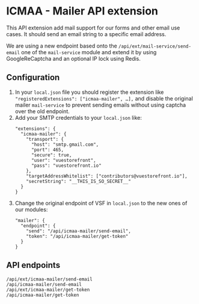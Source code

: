 # ICMAA - Mailer API extension

This API extension add mail support for our forms and other email use cases.
It should send an email string to a specific email address.

We are using a new endpoint based onto the `/api/ext/mail-service/send-email` one of the `mail-service` module and extend it by using GoogleReCaptcha and an optional IP lock using Redis.

## Configuration

1. In your `local.json` file you should register the extension like `"registeredExtensions": ["icmaa-mailer", …],` and disable the original mailer `mail-service` to prevent sending emails without using captcha over the old endpoint.
1. Add your SMTP credentials to your `local.json` like:
   ```
   "extensions": {
     "icmaa-mailer": {
       "transport": {
         "host": "smtp.gmail.com",
         "port": 465,
         "secure": true,
         "user": "vuestorefront",
         "pass": "vuestorefront.io"
       },
       "targetAddressWhitelist": ["contributors@vuestorefront.io"],
       "secretString": "__THIS_IS_SO_SECRET__"
     }
   }
   ```
2. Change the original endpoint of VSF in `local.json` to the new ones of our modules:
   ```
   "mailer": {
     "endpoint": {
       "send": "/api/icmaa-mailer/send-email",
       "token": "/api/icmaa-mailer/get-token"
     }
   }
   ```

## API endpoints
```
/api/ext/icmaa-mailer/send-email
/api/icmaa-mailer/send-email
/api/ext/icmaa-mailer/get-token
/api/icmaa-mailer/get-token
```
